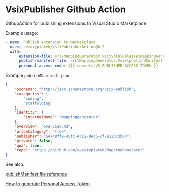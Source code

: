 # VsixPublisher Github Action
GithubAction for publishing extensions to Visual Studio Marketplace


Example usage:

```yml
- name: Publish extension to Marketplace
  uses: cezarypiatek/VsixPublisherAction@0.2
  with:
      extension-file: src\MappingGenerator.Vsix\bin\Release\MappingGenerator.vsix
      publish-manifest-file: src\MappingGenerator.Vsix\publishManifest.json
      personal-access-code: ${{ secrets.VS_PUBLISHER_ACCESS_TOKEN }}
```

Example `publishManifest.json`

```json
{
    "$schema": "http://json.schemastore.org/vsix-publish",
    "categories": [
        "coding",
        "scaffolding"
    ],
    "identity": {
        "internalName": "mappinggenerator"
    },
    "overview": "overview.md",
    "priceCategory": "free",
    "publisher": "54748ff9-45fc-43c2-8ec5-cf7912bc3b84",
    "private": false,
    "qna": true,
    "repo": "https://github.com/cezarypiatek/MappingGenerator"
}
```

See also:

[publishManifest file reference](https://docs.microsoft.com/en-us/visualstudio/extensibility/walkthrough-publishing-a-visual-studio-extension-via-command-line?view=vs-2019#publishmanifest-file)

[How to generate Personal Access Token](https://code.visualstudio.com/api/working-with-extensions/publishing-extension#get-a-personal-access-token)
